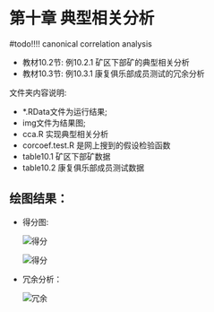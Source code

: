 # 第十章 典型相关分析
#todo!!!!
canonical correlation analysis

* 教材10.2节: 例10.2.1 矿区下部矿的典型相关分析
* 教材10.3节: 例10.3.1 康复俱乐部成员测试的冗余分析

文件夹内容说明:

* *.RData文件为运行结果;
* img文件为结果图;
* cca.R 实现典型相关分析
* corcoef.test.R 是网上搜到的假设检验函数
* table10.1 矿区下部矿数据
* table10.2 康复俱乐部成员测试数据

## 绘图结果：
* 得分图:
  
  ![得分](img/kuang_score1.png)

  ![得分](img/kuang_score2.png)

* 冗余分析：
  
  ![冗余](img/ry.png)